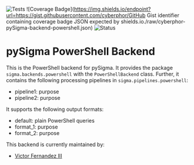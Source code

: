 ![Tests](https://github.com/cyberphor/pySigma-backend-powershell/actions/workflows/test.yml/badge.svg)
![Coverage Badge](https://img.shields.io/endpoint?url=https://gist.githubusercontent.com/cyberphor/GitHub Gist identifier containing coverage badge JSON expected by shields.io./raw/cyberphor-pySigma-backend-powershell.json)
![Status](https://img.shields.io/badge/Status-pre--release-orange)

# pySigma PowerShell Backend

This is the PowerShell backend for pySigma. It provides the package `sigma.backends.powershell` with the `PowerShellBackend` class.
Further, it contains the following processing pipelines in `sigma.pipelines.powershell`:

* pipeline1: purpose
* pipeline2: purpose

It supports the following output formats:

* default: plain PowerShell queries
* format_1: purpose
* format_2: purpose

This backend is currently maintained by:

* [Victor Fernandez III](https://github.com/cyberphor/)